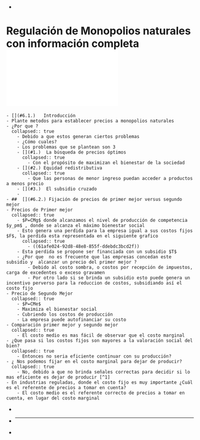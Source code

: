 -
# [](#6.) Regulación de Monopolios naturales con información completa ![​📚​ ](../assets/Teoría_de_la_Reguación_Económica_1638914167455_0.pdf)
	- [](#6.1.)   Introducción
	- Plante metodos para establecer precios a monopolios naturales
	- ¿Por que ?
	  collapsed:: true
		- Debido a que estos generan ciertos problemas
		- ¿Cómo cuales?
		- Los problemas que se plantean son 3
		- [](#1.)  La búsqueda de precios óptimos
		  collapsed:: true
			- Con el propósito de maximizan el bienestar de la sociedad
		- [](#2.) Equidad redistributiva
		  collapsed:: true
			- Que las personas de menor ingreso puedan acceder a productos a menos precio
		- [](#3.)  El subsidio cruzado
		-
	- ##  [](#6.2.) Fijación de precios de primer mejor versus segundo mejor
	- Precios de Primer mejor
	  collapsed:: true
		- $P=CMg$ donde alcanzamos el nivel de producción de competencia $y_pm$ , donde se alcanza el máximo bienestar social
		- Esto genera una perdida para la empresa igual a sus costos fijos $F$, la perdida esta representada en el siguiente grafico
		  collapsed:: true
			- ((61afe024-92d8-48e8-855f-ddebdc3bcd2f))
		- Esta perdida se propone ser financiada con un subsidio $T$
		- ¿Por que  no es frecuente que las empresas concedan este subsidio y  alcanzar un precio del primer mejor ?
			- Debido al costo sombra, o costos por recepción de impuestos, carga de excedentes o exceso gravamen
			- Por otro lado si se brinda un subsidio esto puede genera un incentivo perverso para la reduccion de costos, subsidiando así el costo fijo
	- Precio de Segundo Mejor
	  collapsed:: true
		- $P=CMe$
		- Maximiza el bienestar social
		- Cubriendo los costos de producción
		- La empresa puede autofinanciar su costo
	- Comparación primer mejor y segundo mejor
	  collapsed:: true
		- El costo medio es mas fácil de observar que el costo marginal
	- ¿Que pasa si los costos fijos son mayores a la valoración social del bien?
	  collapsed:: true
		- Entonces no seria eficiente continuar con su producción?
	- ¿ Nos podemos fijar en el costo marginal para dejar de producir?
	  collapsed:: true
		- No, debido a que no brinda señales correctas para decidir si lo mas eficiente es dejar de producir [^1]
	- En industrias reguladas, donde el costo fijo es muy importante ¿Cuál es el referente de precios a tomar en cuenta?
		- El costo medio es el referente correcto de precios a tomar en cuenta, en lugar del costo marginal
-
-
  ---
- [^1]: ((61b0089d-c0ca-4616-bbc9-377124c9bed5))